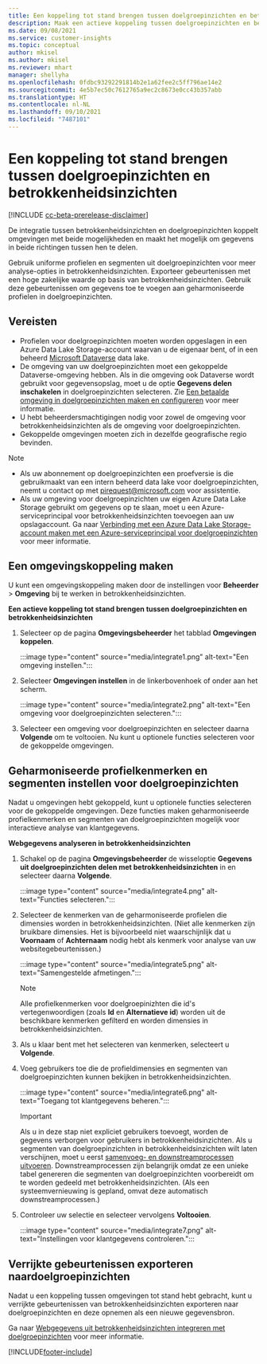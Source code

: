 ```yaml
---
title: Een koppeling tot stand brengen tussen doelgroepinzichten en betrokkenheidsinzichten
description: Maak een actieve koppeling tussen doelgroepinzichten en betrokkenheidsinzichten om het delen van gegevens in twee richtingen mogelijk te maken.
ms.date: 09/08/2021
ms.service: customer-insights
ms.topic: conceptual
author: mkisel
ms.author: mkisel
ms.reviewer: mhart
manager: shellyha
ms.openlocfilehash: 0fdbc93292291814b2e1a62fee2c5ff796ae14e2
ms.sourcegitcommit: 4e5b7ec50c7612765a9ec2c8673e0cc43b357abb
ms.translationtype: HT
ms.contentlocale: nl-NL
ms.lasthandoff: 09/10/2021
ms.locfileid: "7487101"
---
```

# <a name="create-a-link-between-audience-insights-and-engagement-insights"></a>Een koppeling tot stand brengen tussen doelgroepinzichten en betrokkenheidsinzichten

[!INCLUDE [cc-beta-prerelease-disclaimer](includes/cc-beta-prerelease-disclaimer.md)]

De integratie tussen betrokkenheidsinzichten en doelgroepinzichten koppelt omgevingen met beide mogelijkheden en maakt het mogelijk om gegevens in beide richtingen tussen hen te delen.

Gebruik uniforme profielen en segmenten uit doelgroepinzichten voor meer analyse-opties in betrokkenheidsinzichten. Exporteer gebeurtenissen met een hoge zakelijke waarde op basis van betrokkenheidsinzichten. Gebruik deze gebeurtenissen om gegevens toe te voegen aan geharmoniseerde profielen in doelgroepinzichten.

## <a name="prerequisites"></a>Vereisten

- Profielen voor doelgroepinzichten moeten worden opgeslagen in een Azure Data Lake Storage-account waarvan u de eigenaar bent, of in een beheerd [Microsoft Dataverse](/powerapps/maker/data-platform/data-platform-intro.md) data lake. 
- De omgeving van uw doelgroepinzichten moet een gekoppelde Dataverse-omgeving hebben. Als in die omgeving ook Dataverse wordt gebruikt voor gegevensopslag, moet u de optie **Gegevens delen inschakelen** in doelgroepinzichten selecteren. Zie [Een betaalde omgeving in doelgroepinzichten maken en configureren](../audience-insights/get-started-paid.md) voor meer informatie.
- U hebt beheerdersmachtigingen nodig voor zowel de omgeving voor betrokkenheidsinzichten als de omgeving voor doelgroepinzichten.
- Gekoppelde omgevingen moeten zich in dezelfde geografische regio bevinden.

> [!NOTE]
> - Als uw abonnement op doelgroepinzichten een proefversie is die gebruikmaakt van een intern beheerd data lake voor doelgroepinzichten, neemt u contact op met [pirequest@microsoft.com](mailto:pirequest@microsoft.com) voor assistentie. 
> - Als uw omgeving voor doelgroepinzichten uw eigen Azure Data Lake Storage gebruikt om gegevens op te slaan, moet u een Azure-serviceprincipal voor betrokkenheidsinzichten toevoegen aan uw opslagaccount. Ga naar [Verbinding met een Azure Data Lake Storage-account maken met een Azure-serviceprincipal voor doelgroepinzichten](../audience-insights/connect-service-principal.md) voor meer informatie. 


## <a name="create-an-environment-link"></a>Een omgevingskoppeling maken

U kunt een omgevingskoppeling maken door de instellingen voor **Beheerder** > **Omgeving** bij te werken in betrokkenheidsinzichten.

**Een actieve koppeling tot stand brengen tussen doelgroepinzichten en betrokkenheidsinzichten**

1. Selecteer op de pagina **Omgevingsbeheerder** het tabblad **Omgevingen koppelen**.

    :::image type="content" source="media/integrate1.png" alt-text="Een omgeving instellen.":::

1. Selecteer **Omgevingen instellen** in de linkerbovenhoek of onder aan het scherm.

     :::image type="content" source="media/integrate2.png" alt-text="Een omgeving voor doelgroepinzichten selecteren.":::

1. Selecteer een omgeving voor doelgroepinzichten en selecteer daarna **Volgende** om te voltooien. Nu kunt u optionele functies selecteren voor de gekoppelde omgevingen.
 
## <a name="enable-audience-insights-unified-profiles-attributes-and-segments"></a>Geharmoniseerde profielkenmerken en segmenten instellen voor doelgroepinzichten

Nadat u omgevingen hebt gekoppeld, kunt u optionele functies selecteren voor de gekoppelde omgevingen. Deze functies maken geharmoniseerde profielkenmerken en segmenten van doelgroepinzichten mogelijk voor interactieve analyse van klantgegevens.

**Webgegevens analyseren in betrokkenheidsinzichten**

1. Schakel op de pagina **Omgevingsbeheerder** de wisseloptie **Gegevens uit doelgroepinzichten delen met betrokkenheidsinzichten** in en selecteer daarna **Volgende**.

    :::image type="content" source="media/integrate4.png" alt-text="Functies selecteren.":::

1. Selecteer de kenmerken van de geharmoniseerde profielen die dimensies worden in betrokkenheidsinzichten. (Niet alle kenmerken zijn bruikbare dimensies. Het is bijvoorbeeld niet waarschijnlijk dat u **Voornaam** of **Achternaam** nodig hebt als kenmerk voor analyse van uw websitegebeurtenissen.)

    :::image type="content" source="media/integrate5.png" alt-text="Samengestelde afmetingen.":::

   >[!NOTE]
   > Alle profielkenmerken voor doelgroepinizhten die id's vertegenwoordigen (zoals **Id** en **Alternatieve id**) worden uit de beschikbare kenmerken gefilterd en worden dimensies in betrokkenheidsinzichten.

1. Als u klaar bent met het selecteren van kenmerken, selecteert u **Volgende**.
1. Voeg gebruikers toe die de profieldimensies en segmenten van doelgroepinzichten kunnen bekijken in betrokkenheidsinzichten.

    :::image type="content" source="media/integrate6.png" alt-text="Toegang tot klantgegevens beheren.":::

   > [!IMPORTANT]
   > Als u in deze stap niet expliciet gebruikers toevoegt, worden de gegevens verborgen voor gebruikers in betrokkenheidsinzichten.
   > Als u segmenten van doelgroepinzichten in betrokkenheidsinzichten wilt laten verschijnen, moet u eerst [samenvoeg- en downstreamprocessen uitvoeren](../audience-insights/merge-entities.md). Downstreamprocessen zijn belangrijk omdat ze een unieke tabel genereren die segmenten van doelgroepinzichten voorbereidt om te worden gedeeld met betrokkenheidsinzichten. (Als een systeemvernieuwing is gepland, omvat deze automatisch downstreamprocessen.)

1. Controleer uw selectie en selecteer vervolgens **Voltooien**.

    :::image type="content" source="media/integrate7.png" alt-text="Instellingen voor klantgegevens controleren.":::

## <a name="export-refined-events-to-audience-insights"></a>Verrijkte gebeurtenissen exporteren naardoelgroepinzichten

Nadat u een koppeling tussen omgevingen tot stand hebt gebracht, kunt u verrijkte gebeurtenissen van betrokkenheidsinzichten exporteren naar doelgroepinzichten en deze opnemen als een nieuwe gegevensbron. 

Ga naar [Webgegevens uit betrokkenheidsinzichten integreren met doelgroepinzichten](../audience-insights/integrate-engagement-insights.md) voor meer informatie.

<!--
## Share engagement insights refined events with audience insights

After you create a link between environments, a new option becomes available for you to share [refined events](refined-events.md) with audience insights.

Consider the following when creating refined events for audience insights: 

- Provide a meaningful name for the refined event. It will be used as an activity name in audience insights.
- Select at least the following properties to create an activity in audience insights: 
    - Signal.Action.Name indicates the activity details.
    - Signal.User.Id maps with the customer ID.
    - Signal.View.Uri is a web address as a basis for segments or measures.
    - Signal.Export.Id is a primary key for events.
    - Signal.Timestamp determines the date and time for the activity.

To share refined events:

1. From the engagement insights menu, select **Data** and then select the **Events** tab.
2. On the **Action** menu, select **Share as activity**.

    :::image type="content" source="media/integrate8.png" alt-text="Data shared events settings.":::

3. You can view and stop actively shared events on the **Export and Sharing** tab.
4. -- per Michael K, we need a mock here (Mukesh needs to update to reflect what happens in AUI once a user shares a refined event (i.e. no longer AUI, data wrangler needs to go discover data in the storage, the shared event is available as a DS and entity, correct?)

### Attach refined events shared as activities to unified profiles in audience insights

You can bring customer web activity data from engagement insights into audience insights. In addition to transactional, demographic, or behavioral data, you can view activities on the web in unified customer profiles. You can then use these profiles to get insights such as segments, measures, and predictions for audience activation.

Follow the steps in [data unification](../audience-insights/data-unification.md) to map, match, and merge website authentication information to unified profiles in audience insights.

You can also share refined events that are now available in audience insights, identified as data sources and entities. 

Next, you can relate event data from engagement insights as unified activities in customer profiles.

### Relate refined event data as an activity of a customer profile

After unifying the data, you can configure the activity for the customer profile. For more information, go to [Customer activities](../audience-insights/activities.md).

:::image type="content" source="media/web-event-activity.png" alt-text="Activities page with expanded Edit activity pane.":::

Next, configure the new activity by using mapping elements: 

- **Primary Key**: Signal.Export.Id, a unique ID that is available for every event record in engagement insights. This property is automatically generated.

- **Timestamp**: Signal.Timestamp in the event property.

- **Event**: Signal.Name, the event name that you want to track.

- **Web address**: Signal.View.Uri that refers to the URI of the page that created the event.

- **Details**: Signal.Action.Name to represent the information to associate with the event. The selected property in this case indicates that the event is for email promotion.

- **Activity type**: In this example, we choose the existing activity type WebLog. This selection is a useful filter option to run prediction models or create segments based on this activity type.

- **Set up relationship**: This important setting ties the activity to existing customer profiles. **Signal.User.Id** is the identifier configured in the SDK to be collected. It relates to the user ID in other data sources that are configured in audience insights. 

This example configures the relationship between Signal.User.Id and RetailCustomers:CustomerRetailId, which is the primary key that was identified in the map step of the data unification process.

After processing the activities, you can review customer records and open a customer card to see activities from engagement insights in the timeline. 

> [!TIP]
> To find a customer ID that has an engagement insights activity, go to **Entities** and preview the data for the UnifiedActivity entity. **ActivityTypeDisplay = WebLog** contains the engagement insights activity configured in the preceding example. Copy the customer ID for one of those records and search<!--note from editor: Edit okay? I couldn't quite follow this.-- > for that ID on the **Customers** page.

--> 

[!INCLUDE[footer-include](../includes/footer-banner.md)]
